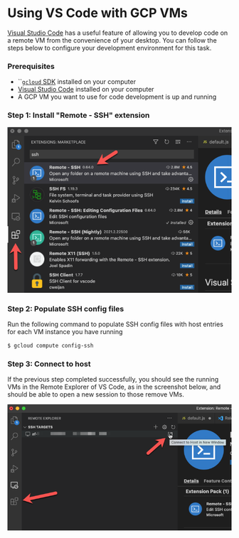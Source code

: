 # Using VS Code with GCP VMs

[Visual Studio Code](https://code.visualstudio.com/) has a useful feature of allowing you to develop code on a remote VM from the convenience of your desktop. You can follow the steps below to configure your development environment for this task.

### Prerequisites

* \`\`[`gcloud` SDK](https://cloud.google.com/sdk/docs/install) installed on your computer
* [Visual Studio Code](https://code.visualstudio.com/) installed on your computer
* A GCP VM you want to use for code development is up and running

### **Step 1: Install "Remote - SSH" extension**

![](../.gitbook/assets/image%20%2819%29.png)

### **Step 2: Populate SSH config files**

Run the following command to populate SSH config files with host entries for each VM instance you have running

```bash
$ gcloud compute config-ssh
```

### Step 3: Connect to host

If the previous step completed successfully, you should see the running VMs in the Remote Explorer of VS Code, as in the screenshot below, and should be able to open a new session to those remove VMs.

![](../.gitbook/assets/image%20%2818%29.png)

